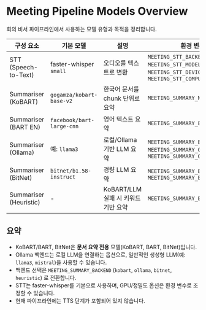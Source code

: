 # Meeting Pipeline Models Overview

회의 비서 파이프라인에서 사용하는 모델 유형과 목적을 정리합니다.

| 구성 요소 | 기본 모델 | 설명 | 환경 변수/옵션 |
|-----------|-----------|------|----------------|
| STT (Speech-to-Text) | faster-whisper `small` | 오디오를 텍스트로 변환 | `MEETING_STT_BACKEND`, `MEETING_STT_MODEL`, `MEETING_STT_DEVICE`, `MEETING_STT_COMPUTE` |
| Summariser (KoBART) | `gogamza/kobart-base-v2` | 한국어 문서를 chunk 단위로 요약 | `MEETING_SUMMARY_MODEL` |
| Summariser (BART EN) | `facebook/bart-large-cnn` | 영어 텍스트 요약 | `MEETING_SUMMARY_EN_MODEL` |
| Summariser (Ollama) | 예: `llama3` | 로컬/Ollama 기반 LLM 요약 | `MEETING_SUMMARY_BACKEND=ollama`, `MEETING_SUMMARY_OLLAMA_MODEL`, `MEETING_SUMMARY_OLLAMA_HOST` |
| Summariser (BitNet) | `bitnet/b1.58-instruct` | 경량 LLM 요약 | `MEETING_SUMMARY_BACKEND=bitnet`, `MEETING_SUMMARY_BITNET_MODEL` |
| Summariser (Heuristic) | - | KoBART/LLM 실패 시 키워드 기반 요약 | `MEETING_SUMMARY_BACKEND=heuristic` |

## 요약
- KoBART/BART, BitNet은 **문서 요약 전용** 모델(KoBART, BART, BitNet)입니다.
- Ollama 백엔드는 로컬 LLM을 연결하는 옵션으로, 일반적인 생성형 LLM(예: `llama3`, `mistral`)을 사용할 수 있습니다.
- 백엔드 선택은 `MEETING_SUMMARY_BACKEND` (`kobart`, `ollama`, `bitnet`, `heuristic`) 로 전환합니다.
- STT는 faster-whisper를 기본으로 사용하며, GPU/정밀도 옵션은 환경 변수로 조정할 수 있습니다.
- 현재 파이프라인에는 TTS 단계가 포함되어 있지 않습니다.
